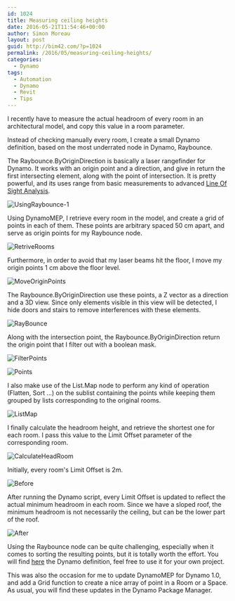 ```yaml
---
id: 1024
title: Measuring ceiling heights
date: 2016-05-21T11:54:46+00:00
author: Simon Moreau
layout: post
guid: http://bim42.com/?p=1024
permalink: /2016/05/measuring-ceiling-heights/
categories:
  - Dynamo
tags:
  - Automation
  - Dynamo
  - Revit
  - Tips
---
```

I recently have to measure the actual headroom of every room in an architectural model, and copy this value in a room parameter.

Instead of checking manually every room, I create a small Dynamo definition, based on the most underrated node in Dynamo, Raybounce.

The Raybounce.ByOriginDirection is basically a laser rangefinder for Dynamo. It works with an origin point and a direction, and give in return the first intersecting element, along with the point of intersection. It is pretty powerful, and its uses range from basic measurements to advanced [Line Of Sight Analysis](https://revitbeyondbim.wordpress.com/2016/03/10/eye-sight-analysis-with-revit-and-dynamo/).

![UsingRaybounce-1](http://bim42.com/wp-content/uploads/2016/05/UsingRaybounce-1.png)

Using DynamoMEP, I retrieve every room in the model, and create a grid of points in each of them. These points are arbitrary spaced 50 cm apart, and serve as origin points for my Raybounce node.

![RetriveRooms](http://bim42.com/wp-content/uploads/2016/05/RetriveRooms.png)

Furthermore, in order to avoid that my laser beams hit the floor, I move my origin points 1 cm above the floor level.

![MoveOriginPoints](http://bim42.com/wp-content/uploads/2016/05/MoveOriginPoints.png)

The Raybounce.ByOriginDirection use these points, a Z vector as a direction and a 3D view. Since only elements visible in this view will be detected, I hide doors and stairs to remove interferences with these elements.

![RayBounce](http://bim42.com/wp-content/uploads/2016/05/RayBounce.png)

Along with the intersection point, the Raybounce.ByOriginDirection return the origin point that I filter out with a boolean mask.

![FilterPoints](http://bim42.com/wp-content/uploads/2016/05/FilterPoints.png)

![Points](http://bim42.com/wp-content/uploads/2016/05/Points.png)

I also make use of the List.Map node to perform any kind of operation (Flatten, Sort &#8230;) on the sublist containing the points while keeping them grouped by lists corresponding to the original rooms.

![ListMap](http://bim42.com/wp-content/uploads/2016/05/ListMap.png)

I finally calculate the headroom height, and retrieve the shortest one for each room. I pass this value to the Limit Offset parameter of the corresponding room.

![CalculateHeadRoom](http://bim42.com/wp-content/uploads/2016/05/CalculateHeadRoom.png)

Initially, every room's Limit Offset is 2m.

![Before](http://bim42.com/wp-content/uploads/2016/05/Before.png)

After running the Dynamo script, every Limit Offset is updated to reflect the actual minimum headroom in each room. Since we have a sloped roof, the minimum headroom is not necessarily the ceiling, but can be the lower part of the roof.

![After](http://bim42.com/wp-content/uploads/2016/05/After.png)

Using the Raybounce node can be quite challenging, especially when it comes to sorting the resulting points, but it is totally worth the effort. You will find [here](https://drive.google.com/file/d/0B_fvbfIWQ5JJY3U4TkduaGUwZkk/view?usp=sharing) the Dynamo definition, feel free to use it for your own project.

This was also the occasion for me to update DynamoMEP for Dynamo 1.0, and add a Grid function to create a nice array of point in a Room or a Space. As usual, you will find these updates in the Dynamo Package Manager.